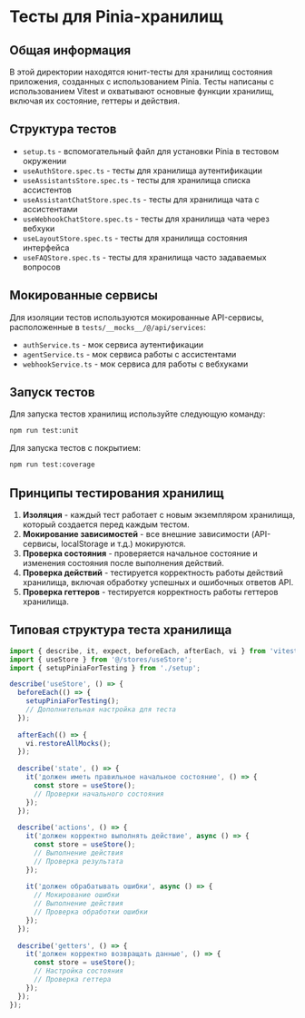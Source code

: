 # Тесты для Pinia-хранилищ

## Общая информация

В этой директории находятся юнит-тесты для хранилищ состояния приложения, созданных с использованием Pinia. Тесты написаны с использованием Vitest и охватывают основные функции хранилищ, включая их состояние, геттеры и действия.

## Структура тестов

- `setup.ts` - вспомогательный файл для установки Pinia в тестовом окружении
- `useAuthStore.spec.ts` - тесты для хранилища аутентификации
- `useAssistantsStore.spec.ts` - тесты для хранилища списка ассистентов
- `useAssistantChatStore.spec.ts` - тесты для хранилища чата с ассистентами
- `useWebhookChatStore.spec.ts` - тесты для хранилища чата через вебхуки
- `useLayoutStore.spec.ts` - тесты для хранилища состояния интерфейса
- `useFAQStore.spec.ts` - тесты для хранилища часто задаваемых вопросов

## Мокированные сервисы

Для изоляции тестов используются мокированные API-сервисы, расположенные в `tests/__mocks__/@/api/services`:

- `authService.ts` - мок сервиса аутентификации
- `agentService.ts` - мок сервиса работы с ассистентами
- `webhookService.ts` - мок сервиса для работы с вебхуками

## Запуск тестов

Для запуска тестов хранилищ используйте следующую команду:

```bash
npm run test:unit
```

Для запуска тестов с покрытием:

```bash
npm run test:coverage
```

## Принципы тестирования хранилищ

1. **Изоляция** - каждый тест работает с новым экземпляром хранилища, который создается перед каждым тестом.
2. **Мокирование зависимостей** - все внешние зависимости (API-сервисы, localStorage и т.д.) мокируются.
3. **Проверка состояния** - проверяется начальное состояние и изменения состояния после выполнения действий.
4. **Проверка действий** - тестируется корректность работы действий хранилища, включая обработку успешных и ошибочных ответов API.
5. **Проверка геттеров** - тестируется корректность работы геттеров хранилища.

## Типовая структура теста хранилища

```typescript
import { describe, it, expect, beforeEach, afterEach, vi } from 'vitest';
import { useStore } from '@/stores/useStore';
import { setupPiniaForTesting } from './setup';

describe('useStore', () => {
  beforeEach(() => {
    setupPiniaForTesting();
    // Дополнительная настройка для теста
  });
  
  afterEach(() => {
    vi.restoreAllMocks();
  });
  
  describe('state', () => {
    it('должен иметь правильное начальное состояние', () => {
      const store = useStore();
      // Проверки начального состояния
    });
  });
  
  describe('actions', () => {
    it('должен корректно выполнять действие', async () => {
      const store = useStore();
      // Выполнение действия
      // Проверка результата
    });
    
    it('должен обрабатывать ошибки', async () => {
      // Мокирование ошибки
      // Выполнение действия
      // Проверка обработки ошибки
    });
  });
  
  describe('getters', () => {
    it('должен корректно возвращать данные', () => {
      const store = useStore();
      // Настройка состояния
      // Проверка геттера
    });
  });
}); 